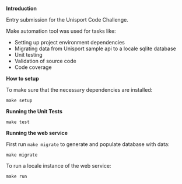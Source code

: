**Introduction**

Entry submission for the Unisport Code Challenge.

Make automation tool was used for tasks like:

* Setting up project environment dependencies
* Migrating data from Unisport sample api to a locale sqlite database
* Unit testing
* Validation of source code
* Code coverage

**How to setup**

To make sure that the necessary dependencies are installed:

    make setup


**Running the Unit Tests**

    make test

**Running the web service**

First run `` make migrate `` to generate and populate database with data:

    make migrate

To run a locale instance of the web service:

    make run
